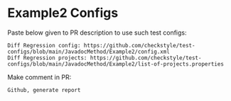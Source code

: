 # Example2 Configs
Paste below given to PR description to use such test configs:
```
Diff Regression config: https://github.com/checkstyle/test-configs/blob/main/JavadocMethod/Example2/config.xml
Diff Regression projects: https://github.com/checkstyle/test-configs/blob/main/JavadocMethod/Example2/list-of-projects.properties
```
Make comment in PR:
```
Github, generate report
```
